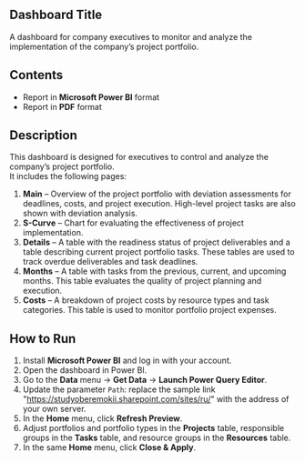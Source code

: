## Dashboard Title
A dashboard for company executives to monitor and analyze the implementation of the company’s project portfolio.  

## Contents
- Report in **Microsoft Power BI** format  
- Report in **PDF** format  

## Description
This dashboard is designed for executives to control and analyze the company’s project portfolio.  
It includes the following pages:  

1. **Main** – Overview of the project portfolio with deviation assessments for deadlines, costs, and project execution. High-level project tasks are also shown with deviation analysis.  
2. **S-Curve** – Chart for evaluating the effectiveness of project implementation.  
3. **Details** – A table with the readiness status of project deliverables and a table describing current project portfolio tasks. These tables are used to track overdue deliverables and task deadlines.  
4. **Months** – A table with tasks from the previous, current, and upcoming months. This table evaluates the quality of project planning and execution.  
5. **Costs** – A breakdown of project costs by resource types and task categories. This table is used to monitor portfolio project expenses.  

## How to Run
1. Install **Microsoft Power BI** and log in with your account.  
2. Open the dashboard in Power BI.  
3. Go to the **Data** menu → **Get Data** → **Launch Power Query Editor**.  
4. Update the parameter `Path`: replace the sample link "https://studyoberemokii.sharepoint.com/sites/ru/" with the address of your own server.  
5. In the **Home** menu, click **Refresh Preview**.  
6. Adjust portfolios and portfolio types in the **Projects** table, responsible groups in the **Tasks** table, and resource groups in the **Resources** table.  
7. In the same **Home** menu, click **Close & Apply**.  
